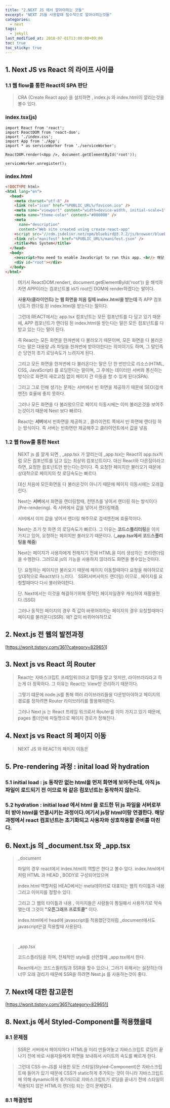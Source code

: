 ```yaml
---
title: "2.NEXT JS 에서 알아야하는 것들"
excerpt: "NEXT JS을 사용할때 필수적으로 알아야하는것들"
categories:
  - next
tags:
  - jekyll
last_modified_at: 2018-07-01T13:00:00+09:00
toc: true
toc_sticky: true
---
```



## 1. Next JS vs React 의 라이프 사이클

### 1.1 웹 flow를 통한 React의 SPA 판단 

> CRA (Create React app) 을 설치하면 , index.js 와 index.html이 깔리는것을 볼수 있다.


### index.tsx(js)
  
```tsx
import React from 'react';
import ReactDOM from 'react-dom';
import './index.css';
import App from './App';
import * as serviceWorker from './serviceWorker';

ReactDOM.render(<App />, document.getElementById('root'));

serviceWorker.unregister();
```

### index.html

```html
<!DOCTYPE html>
<html lang="en">
  <head>
    <meta charset="utf-8" />
    <link rel="icon" href="%PUBLIC_URL%/favicon.ico" />
    <meta name="viewport" content="width=device-width, initial-scale=1" />
    <meta name="theme-color" content="#000000" />
    <meta
      name="description"
      content="Web site created using create-react-app"
    <script src="//cdn.jsdelivr.net/npm/bluebird@3.7.2/js/browser/bluebird.min.js"></script>
    <link rel="manifest" href="%PUBLIC_URL%/manifest.json" />
    <title>Mes System</title>
  </head>
  <body>
    <noscript>You need to enable JavaScript to run this app. <br/> 해당 브라우저에 자바스크립트 설치가 필요합니다.</noscript>
    <div id="root"></div>
  </body>
</html>
```

> 여기서 ReactDOM.render(<App />, document.getElementById('root')) 을 해석하자면 APP이라는 컴포넌트롤 id가 root인 DOM에 render하겠다는 말이다. 

> **사용자(클라이언트) 는 웹 화면을 처음 킬때 index.html을 받는데** 즉 APP 컴포넌트가 랜더링 된 index.html을 받는다는 말이다.

> 그런데 REACT에서는 app.tsx 컴포넌트는 모든 컴포넌트를 다 담고 있기 때문에, APP 컴포넌트가 랜더링 된 index.html을 받는다는 말은 모든 컴포넌트를 다 받고 있는 다는 말이 된다. 

> 즉 React는 모든 화면을 한꺼번에 다 불러오기 때문이며, 모든 화면을 다 불러온다는 말은 대용량 JS 파일을 한꺼번에 받아야한다는 의미이기도 하며, 그 말인즉슨 당연히 초기 로딩속도가 느려지게 된다.

> 그리고 모든 화면을 한꺼번에 다 불러온다는 말은 단 한 번만으로 리소스(HTML, CSS, JavaScript) 를 로딩한다는 말이며, 그 후에는 데이터만 서버와 통신하는 방식으로 화면의 새로고침 없이 페이지 간 이동을 할 수 있게 된다(SPA).

> 그리고 그로 인해 생기는 문제는 서버에서 빈 화면을 제공하기 때문에 SEO(검색엔진) 효율에 좋지 못하다.

> 그러나 모든 화면을 다 불러왔으므로 페이지 이동시에는 이미 불러온것을 보여주는것이기 때문에 Next 보다 빠르다. 

> React는 **서버**에서 빈화면을 제공하고 , 클라이언트 쪽에서 빈 화면에 랜더링 하는 방식이다. 즉 서버는 빈화면만 제공해주고 클라이언트에서 값을 넣음

### 1.2 웹 flow를 통한 Next 

> NEXT js 를 깔게 되면 , _app.tsx 가 깔리는데 _app.tsx는 React의 app.tsx처럼 모든 컴포넌트를 담고 있는 최상위 컴포넌트이다. 대신 React와 다른점이라고 하면, 요청한 컴포넌트만 받는다는것이다. 즉 요청한 페이지만 불러오기 때문에 상대적으로 페이지의 첫 로딩속도는 빠르다.

> 대신 처음에 모든화면을 다 불러온것이 아니기 때문에 페이지 이동시에는 오래걸린다. 

> Next는 **서버**에서 화면을 랜더링할때, 컨텐츠를 넣어서 랜더링 하는 방식이다(Pre-rendering). 즉 서버에서 값을 넣어서 랜더링해줌  

> 서버에서 이미 값을 넣어서 랜더링 해주므로 검색엔진에 효율적이다.

> Next는 초기 첫 화면 의 로딩속도가 빠르다. 그 이유는 **코드스플리터링**을 이미 가지고 있어, 요청하는 페이지만 불러오기 때문이다. (**_app.tsx에서 코드스플리팅을 해줌**)

> Next는 페이지가 사용자에게 전해지기 전에  HTML을 미리 생성하는 프리랜더링을 수행한다. 그러므로 js의 기능을 사용하지 않더라도 화면을 볼수있는것이다. 

> 단. 요청하는 페이지만 불러오기 때문에 페이지 이동할때마다 요청을 해야하므로 상대적으로 React보다 느리다. 
`
> SSR(서버사이드 랜더링) 이므로 , 페이지를 요청할때마다 다시 불러와야한다. 

> 단. Next에서는 이것을 해결하기위해 정적인 페이지일경우 캐싱하여 재활용한다.(SSG) 

> 그러나 동적인 페이지의 경우 즉 값이 바뀌어야하는 페이지의 경우 요청할때마다 페이지를 불러온다(SSR). 왜? 값이 바뀌어야하므로

## 2. Next.js 전 웹의 발전과정 

[https://wonit.tistory.com/361?category=829651]


## 3. Next js vs React 의 Router 

> React는 자바스크립트 프레임워크라고 많이들 알고 잇지만, 라이브러리라고 하는게 더 정확하다. 그 이유는 React는 View만 관리하기 때문이다.

> 그렇기 떄문에 node.js를 통해 여러 라이브러리들을 다운받아야하고 페이지의 경로를 정하려면 Router 라이브러리를 활용해야한다.

> 그러나 Next js 는 React 프레임 워크로서 Router를 이미 가지고 있기 때문에, pages 폴더안에 파일명으로 페이지 경로가 정해진다.

## 4. Next js vs React 의 페이지 이동

> NEXT JS 와 REACT의 페이지 이동은 


## 5. Pre-rendering 과정 : inital load 와 hydration 

### 5.1 initial load : js 동작만 없는 html을 먼저 화면에 보여주는데, 아직 js 파일이 로드되기 전 이므로 <Link>와 같은 컴포넌트는 동작하지 않는다. 

### 5.2 hydration :  initial load 에서 html 을 로드한 뒤 js 파일을 서버로부터 받아 html을 연결시키는 과정이다.여기서 js랑 html이랑 연결한다. 해당 과정에서 react 컴포넌트는 초기화되고 사용자와 상호작용할 준비를 마친다.



## 6. Next.js 의 _document.tsx 와 _app.tsx

> _document 
> 
> 파일의 경우 react에서 index.html의 역할은 한다고 볼수 있다. index.html에서 처럼 HTML 과 HEAD , BODY로 구성되어있으며 
> 
> index.html 역할처럼 HEAD에서는 meta데이터로 대표되는 웹의 타이틀과 내용 그리고 이미지를 정할수 있다. 
> 
> 그리고 그 웹의 타이틀과 내용 , 이미지들은 사람들이 통일해서 사용하기로 약속했는데 그것이 **"오픈그래프 프로토콜"** 이다.
>
> index.html에서 head에 javascript를 적용했던것처럼 _document에서도 javascript은걸 적용할때 사용된다. 

</br>

> _app.tsx 
> 
> 코드스플리팅을 하며, 전체적인 style를 선언할때 _app.tsx에서 한다.
>
> React에서는 코드스필리팅과 SSR을 할수 있으나, 그러기 위해서는 설정하는데 너무 오래 걸리기 때문에 SSR을 하려면 Next.js 를 사용하는것이 좋다.

## 7. Next에 대한 참고문헌 

[https://wonit.tistory.com/365?category=829651]


## 8. Next.js 에서 Styled-Component를 적용했을때 

### 8.1 문제점 

> SSR은 서버에서 페이지마다 HTML을 미리 만들어놓고 자바스크립트 로딩이 끝나기 전에 바로 사용자들에게 화면을 보내줘서 사이트의 속도를 빠르게 한다.

> 그런데 CSS-in-JS를 사용한 모든 스타일(Styled-Component)은 자바스크립트에 들어가 있기 때문에 CSS가 static하게 추가되는 것이 아니라 자바스크립트에 의해 dynamic하게 추가되므로 자바스크립트가 로딩을 끝내기 전에 스타일이 적용되지 않은 HTML이 렌더링 되는 것이 문제였다.


### 8.1 해결방법 

> 


